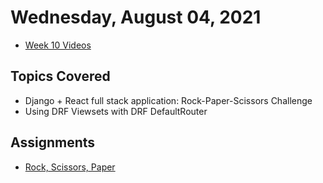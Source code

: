 # Wednesday, August 04, 2021
- [Week 10 Videos](https://www.youtube.com/watch?v=MZsgo-nkEY0&list=PLu0CiQ7bzwERqTICz00ppIjH3GTu1cYK6)

## Topics Covered
- Django + React full stack application: Rock-Paper-Scissors Challenge
- Using DRF Viewsets with DRF DefaultRouter

## Assignments
- [Rock, Scissors, Paper](https://github.com/oscarplatoon/rock-scissors-paper)


